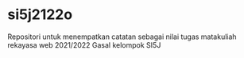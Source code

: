 # si5j2122o
Repositori untuk menempatkan catatan sebagai nilai tugas matakuliah rekayasa web 2021/2022 Gasal kelompok SI5J 
